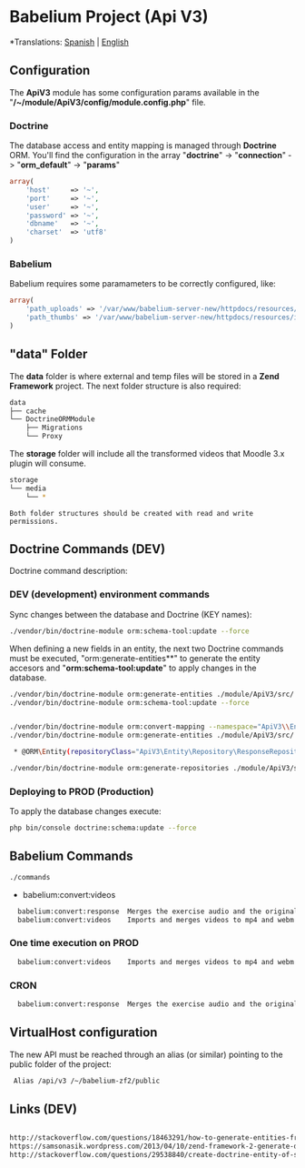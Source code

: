 # Babelium Project (Api V3)

*Translations: [Spanish](README.md) | [English](README-en.md)

## Configuration

The **ApiV3** module has some configuration params available in the "**/~/module/ApiV3/config/module.config.php**" file.

### Doctrine

The database access and entity mapping is managed through **Doctrine** ORM. You'll find the configuration in the array "**doctrine**" -> "**connection**" -> "**orm_default**" -> "**params**"

````php
array(
    'host'     => '~',
    'port'     => '~',
    'user'     => '~',
    'password' => '~',
    'dbname'   => '~',
    'charset'  => 'utf8'
)
````

### Babelium

Babelium requires some paramameters to be correctly configured, like:

````php
array(
    'path_uploads' => '/var/www/babelium-server-new/httpdocs/resources/uploads',
    'path_thumbs' => '/var/www/babelium-server-new/httpdocs/resources/images/thumbs'
)
````

## "data" Folder

The **data** folder is where external and temp files will be stored in a **Zend Framework** project. The next folder structure is also required:

```bash
data
├── cache
└── DoctrineORMModule
    ├── Migrations
    └── Proxy

```

The **storage** folder will include all the transformed videos that Moodle 3.x plugin will consume.

```bash
storage
└── media
    └── *
```

```
Both folder structures should be created with read and write permissions.
```

## Doctrine Commands (DEV)

Doctrine command description:

### DEV (development) environment commands

Sync changes between the database and Doctrine (KEY names):

```bash
./vendor/bin/doctrine-module orm:schema-tool:update --force
```
When defining a new fields in an entity, the next two Doctrine commands must be executed, "orm:generate-entities**" to generate the entity accesors and "**orm:schema-tool:update**" to apply changes in the database.

```bash
./vendor/bin/doctrine-module orm:generate-entities ./module/ApiV3/src/ --generate-annotations=true
./vendor/bin/doctrine-module orm:schema-tool:update --force
```

```bash

./vendor/bin/doctrine-module orm:convert-mapping --namespace="ApiV3\\Entity\\" --force  --from-database annotation ./module/ApiV3/src/
./vendor/bin/doctrine-module orm:generate-entities ./module/ApiV3/src/ --generate-annotations=true

 * @ORM\Entity(repositoryClass="ApiV3\Entity\Repository\ResponseRepository")

./vendor/bin/doctrine-module orm:generate-repositories ./module/ApiV3/src/

```

### Deploying to PROD (Production)

To apply the database changes execute:

```bash
php bin/console doctrine:schema:update --force
```

## Babelium Commands

```bash
./commands 
```

* babelium:convert:videos

```bash
  babelium:convert:response  Merges the exercise audio and the original video for the response
  babelium:convert:videos    Imports and merges videos to mp4 and webm
```

### One time execution on PROD

```bash
  babelium:convert:videos    Imports and merges videos to mp4 and webm
```

### CRON

```bash
  babelium:convert:response  Merges the exercise audio and the original video for the response
```


## VirtualHost configuration

The new API must be reached through an alias (or similar) pointing to the public folder of the project:

````bash
 Alias /api/v3 /~/babelium-zf2/public
````

## Links (DEV)

```bash

http://stackoverflow.com/questions/18463291/how-to-generate-entities-from-database-schema-using-doctrine-orm-module-and-zf2
https://samsonasik.wordpress.com/2013/04/10/zend-framework-2-generate-doctrine-entities-from-existing-database-using-doctrinemodule-and-doctrineormmodule/
http://stackoverflow.com/questions/29538840/create-doctrine-entity-of-single-table-from-database-in-zend-framework-2

```
